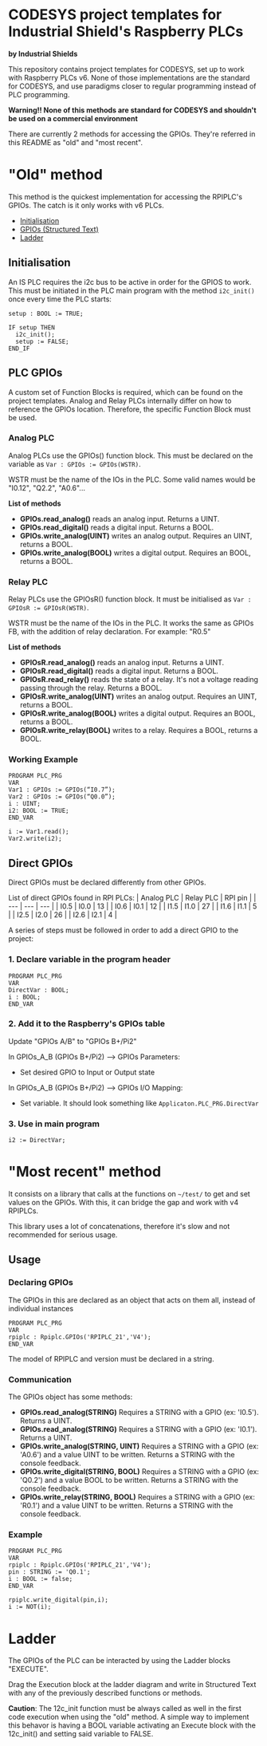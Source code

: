 # CODESYS project templates for Industrial Shield's Raspberry PLCs
**by Industrial Shields**

This repository contains project templates for CODESYS, set up to work with Raspberry PLCs v6.
None of those implementations are the standard for CODESYS, and use paradigms closer to regular programming instead of PLC programming.

**Warning!! None of this methods are standard for CODESYS and shouldn't be used on a commercial environment**

There are currently 2 methods for accessing the GPIOs. They're referred in this README as "old" and "most recent".

# "Old" method
This method is the quickest implementation for accessing the RPIPLC's GPIOs. The catch is it only works with v6 PLCs.

* [Initialisation](https://github.com/Industrial-Shields/Projecte-CodeSys/blob/main/README.md#initialisation)
* [GPIOs (Structured Text)](https://github.com/Industrial-Shields/Projecte-CodeSys/blob/main/README.md#plc-gpios)
* [Ladder](https://github.com/Industrial-Shields/Projecte-CodeSys/blob/main/README.md#ladder)

## Initialisation
An IS PLC requires the i2c bus to be active in order for the GPIOS to work. This must be initiated in the PLC main program with the method `i2c_init()` once every time the PLC starts:
```
setup : BOOL := TRUE;
```
```
IF setup THEN
  i2c_init();
  setup := FALSE;
END_IF
```

## PLC GPIOs
A custom set of Function Blocks is required, which can be found on the project templates.
Analog and Relay PLCs internally differ on how to reference the GPIOs location. Therefore, the specific Function Block must be used.
### Analog PLC
Analog PLCs use the GPIOs() function block. This must be declared on the variable as `Var : GPIOs := GPIOs(WSTR)`.

WSTR must be the name of the IOs in the PLC. Some valid names would be "I0.12", "Q2.2", "A0.6"...

**List of methods**
* **GPIOs.read_analog()** reads an analog input. Returns a UINT.
* **GPIOs.read_digital()** reads a digital input. Returns a BOOL.
* **GPIOs.write_analog(UINT)** writes an analog output. Requires an UINT, returns a BOOL.
* **GPIOs.write_analog(BOOL)** writes a digital output. Requires an BOOL, returns a BOOL.

### Relay PLC
Relay PLCs use the GPIOsR() function block. It must be initialised as `Var : GPIOsR := GPIOsR(WSTR)`.

WSTR must be the name of the IOs in the PLC. It works the same as GPIOs FB, with the addition of relay declaration. For example: "R0.5"

**List of methods**
* **GPIOsR.read_analog()** reads an analog input. Returns a UINT.
* **GPIOsR.read_digital()** reads a digital input. Returns a BOOL.
* **GPIOsR.read_relay()** reads the state of a relay. It's not a voltage reading passing through the relay. Returns a BOOL.
* **GPIOsR.write_analog(UINT)** writes an analog output. Requires an UINT, returns a BOOL.
* **GPIOsR.write_analog(BOOL)** writes a digital output. Requires an BOOL, returns a BOOL.
* **GPIOsR.write_relay(BOOL)** writes to a relay. Requires a BOOL, returns a BOOL.

### Working Example
```
PROGRAM PLC_PRG
VAR
Var1 : GPIOs := GPIOs(“I0.7”);
Var2 : GPIOs := GPIOs(“Q0.0”);
i : UINT;
i2: BOOL := TRUE;
END_VAR
```
```
i := Var1.read();
Var2.write(i2);
```
## Direct GPIOs
Direct GPIOs must be declared differently from other GPIOs. 

List of direct GPIOs found in RPI PLCs:
| Analog PLC | Relay PLC | RPI pin |
| --- | --- | --- |
| I0.5 | I0.0 | 13 |
| I0.6 | I0.1 | 12 |
| I1.5 | I1.0 | 27 |
| I1.6 | I1.1 | 5  |
| I2.5 | I2.0 | 26 |
| I2.6 | I2.1 | 4  |

A series of steps must be followed in order to add a direct GPIO to the project:
### 1. Declare variable in the program header
```
PROGRAM PLC_PRG
VAR
DirectVar : BOOL;
i : BOOL;
END_VAR
```
### 2. Add it to the Raspberry's GPIOs table
Update "GPIOs A/B" to "GPIOs B+/Pi2"

In GPIOs_A_B (GPIOs B+/Pi2) --> GPIOs Parameters:
* Set desired GPIO to Input or Output state

In GPIOs_A_B (GPIOs B+/Pi2) --> GPIOs I/O Mapping:
* Set variable. It should look something like `Applicaton.PLC_PRG.DirectVar`
### 3. Use in main program
```
i2 := DirectVar;
```

# "Most recent" method
It consists on a library that calls at the functions on `~/test/` to get and set values on the GPIOs. With this, it can bridge the gap and work with v4 RPIPLCs.

This library uses a lot of concatenations, therefore it's slow and not recommended for serious usage. 

## Usage
### Declaring GPIOs
The GPIOs in this are declared as an object that acts on them all, instead of individual instances
```
PROGRAM PLC_PRG
VAR
rpiplc : Rpiplc.GPIOs('RPIPLC_21','V4');
END_VAR
```
The model of RPIPLC and version must be declared in a string.
### Communication
The GPIOs object has some methods:
* **GPIOs.read_analog(STRING)** Requires a STRING with a GPIO (ex: 'I0.5'). Returns a UINT.
* **GPIOs.read_analog(STRING)** Requires a STRING with a GPIO (ex: 'I0.1'). Returns a UINT.
* **GPIOs.write_analog(STRING, UINT)** Requires a STRING with a GPIO (ex: 'A0.6') and a value UINT to be written. Returns a STRING with the console feedback.
* **GPIOs.write_digital(STRING, BOOL)** Requires a STRING with a GPIO (ex: 'Q0.2') and a value BOOL to be written. Returns a STRING with the console feedback.
* **GPIOs.write_relay(STRING, BOOL)** Requires a STRING with a GPIO (ex: 'R0.1') and a value UINT to be written. Returns a STRING with the console feedback.
### Example

```
PROGRAM PLC_PRG
VAR
rpiplc : Rpiplc.GPIOs('RPIPLC_21','V4');
pin : STRING := 'Q0.1';
i : BOOL := false;
END_VAR
```
```
rpiplc.write_digital(pin,i);
i := NOT(i);
```


# Ladder
The GPIOs of the PLC can be interacted by using the Ladder blocks "EXECUTE".

Drag the Execution block at the ladder diagram and write in Structured Text with any of the previously described functions or methods.

**Caution**: The 12c_init function must be always called as well in the first code execution when using the "old" method. A simple way to implement this behavor is having a BOOL variable activating an Execute block with the 12c_init() and setting said variable to FALSE.
